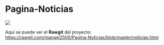 # Pagina-Noticias

![](https://drive.google.com/drive/u/1/folders/1ns5SIL-8U2qLA5RdR-Epy6vYa-PAukSs)

Aqui se puede ver el **Rawgit** del proyecto: https://rawgit.com/mangel2500/Pagina-Noticias/blob/master/noticias.html

